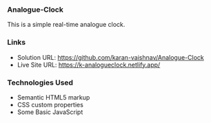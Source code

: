 ### Analogue-Clock
This is a simple real-time analogue clock.

### Links

- Solution URL: https://github.com/karan-vaishnav/Analogue-Clock
- Live Site URL: https://k-analogueclock.netlify.app/

### Technologies Used

- Semantic HTML5 markup
- CSS custom properties
- Some Basic JavaScript
